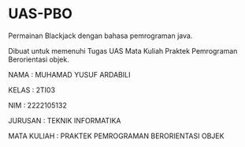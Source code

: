 # UAS-PBO
Permainan Blackjack dengan bahasa pemrograman java.

Dibuat untuk memenuhi Tugas UAS Mata Kuliah Praktek Pemrograman Berorientasi objek.



NAMA : MUHAMAD YUSUF ARDABILI

KELAS : 2TI03 

NIM : 2222105132

JURUSAN : TEKNIK INFORMATIKA

MATA KULIAH : PRAKTEK PEMROGRAMAN BERORIENTASI OBJEK
